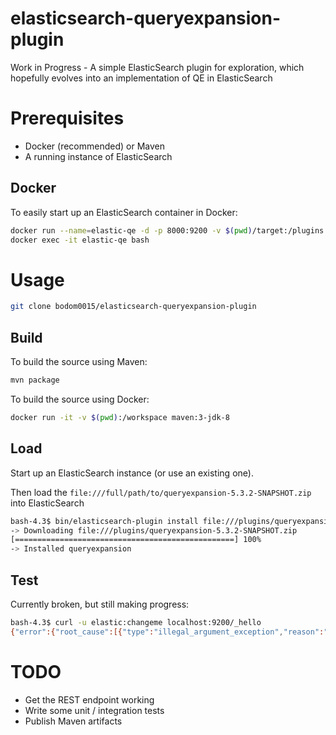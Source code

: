 # elasticsearch-queryexpansion-plugin
Work in Progress - A simple ElasticSearch plugin for exploration, which hopefully evolves into an implementation of QE in ElasticSearch

# Prerequisites
* Docker (recommended) or Maven
* A running instance of ElasticSearch

## Docker
To easily start up an ElasticSearch container in Docker:
```bash
docker run --name=elastic-qe -d -p 8000:9200 -v $(pwd)/target:/plugins  -e "http.host=0.0.0.0" -e "transport.host=127.0.0.1" docker.elastic.co/elasticsearch/elasticsearch:5.3.2
docker exec -it elastic-qe bash
```

# Usage
```bash
git clone bodom0015/elasticsearch-queryexpansion-plugin
```

## Build
To build the source using Maven:
```bash
mvn package
```

To build the source using Docker:
```bash
docker run -it -v $(pwd):/workspace maven:3-jdk-8
```

## Load
Start up an ElasticSearch instance (or use an existing one).

Then load the `file:///full/path/to/queryexpansion-5.3.2-SNAPSHOT.zip` into ElasticSearch
```bash
bash-4.3$ bin/elasticsearch-plugin install file:///plugins/queryexpansion-5.3.2-SNAPSHOT.zip
-> Downloading file:///plugins/queryexpansion-5.3.2-SNAPSHOT.zip
[=================================================] 100%   
-> Installed queryexpansion
```

## Test
Currently broken, but still making progress:
```bash
bash-4.3$ curl -u elastic:changeme localhost:9200/_hello
{"error":{"root_cause":[{"type":"illegal_argument_exception","reason":"No endpoint or operation is available at [_hello]"}],"type":"illegal_argument_exception","reason":"No endpoint or operation is available at [_hello]"},"status":400}
```
# TODO
* Get the REST endpoint working
* Write some unit / integration tests
* Publish Maven artifacts
